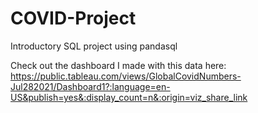 # COVID-Project
Introductory SQL project using pandasql

Check out the dashboard I made with this data here: 
https://public.tableau.com/views/GlobalCovidNumbers-Jul282021/Dashboard1?:language=en-US&publish=yes&:display_count=n&:origin=viz_share_link
